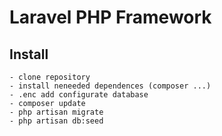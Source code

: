 # Laravel PHP Framework

## Install

	- clone repository
	- install neneeded dependences (composer ...)
	- .enc add configurate database
	- composer update
	- php artisan migrate
	- php artisan db:seed
